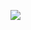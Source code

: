 

<div style="display:flex;align-items:center;justify-content:center...">

![](https://github-readme-streak-stats.herokuapp.com/?user=pasaismihan&theme=vue&hide_border=true)<br/>


</div>
